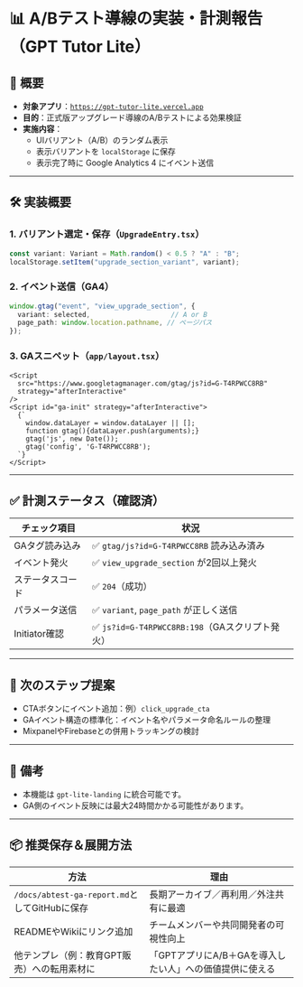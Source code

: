 # 📊 A/Bテスト導線の実装・計測報告（GPT Tutor Lite）

## 🎯 概要

- **対象アプリ**：[`https://gpt-tutor-lite.vercel.app`](https://gpt-tutor-lite.vercel.app)
- **目的**：正式版アップグレード導線のA/Bテストによる効果検証
- **実施内容**：
  - UIバリアント（A/B）のランダム表示
  - 表示バリアントを `localStorage` に保存
  - 表示完了時に Google Analytics 4 にイベント送信

---

## 🛠 実装概要

### 1. バリアント選定・保存（`UpgradeEntry.tsx`）

```ts
const variant: Variant = Math.random() < 0.5 ? "A" : "B";
localStorage.setItem("upgrade_section_variant", variant);
```

### 2. イベント送信（GA4）

```ts
window.gtag("event", "view_upgrade_section", {
  variant: selected,                    // A or B
  page_path: window.location.pathname, // ページパス
});
```

### 3. GAスニペット（`app/layout.tsx`）

```tsx
<Script
  src="https://www.googletagmanager.com/gtag/js?id=G-T4RPWCC8RB"
  strategy="afterInteractive"
/>
<Script id="ga-init" strategy="afterInteractive">
  {`
    window.dataLayer = window.dataLayer || [];
    function gtag(){dataLayer.push(arguments);}
    gtag('js', new Date());
    gtag('config', 'G-T4RPWCC8RB');
  `}
</Script>
```

---

## ✅ 計測ステータス（確認済）

| チェック項目        | 状況                                         |
|---------------------|----------------------------------------------|
| GAタグ読み込み       | ✅ `gtag/js?id=G-T4RPWCC8RB` 読み込み済み     |
| イベント発火         | ✅ `view_upgrade_section` が2回以上発火       |
| ステータスコード     | ✅ `204`（成功）                             |
| パラメータ送信       | ✅ `variant`, `page_path` が正しく送信        |
| Initiator確認        | ✅ `js?id=G-T4RPWCC8RB:198`（GAスクリプト発火）|

---

## 🔁 次のステップ提案

- CTAボタンにイベント追加：例）`click_upgrade_cta`
- GAイベント構造の標準化：イベント名やパラメータ命名ルールの整理
- MixpanelやFirebaseとの併用トラッキングの検討

---

## 📝 備考

- 本機能は `gpt-lite-landing` に統合可能です。
- GA側のイベント反映には最大24時間かかる可能性があります。

---

## 📦 推奨保存＆展開方法

| 方法                                      | 理由                               |
| --------------------------------------- | -------------------------------- |
| `/docs/abtest-ga-report.md`としてGitHubに保存 | 長期アーカイブ／再利用／外注共有に最適              |
| READMEやWikiにリンク追加                       | チームメンバーや共同開発者の可視性向上              |
| 他テンプレ（例：教育GPT販売）への転用素材に                 | 「GPTアプリにA/B＋GAを導入したい人」への価値提供に使える |

